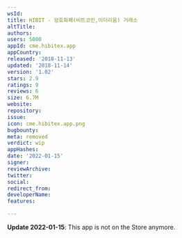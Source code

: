 ```yaml
---
wsId: 
title: HIBIT - 암호화폐(비트코인,이더리움) 거래소
altTitle: 
authors: 
users: 5000
appId: cme.hibitex.app
appCountry: 
released: '2018-11-13'
updated: '2018-11-14'
version: '1.02'
stars: 2.9
ratings: 9
reviews: 6
size: 6.7M
website: 
repository: 
issue: 
icon: cme.hibitex.app.png
bugbounty: 
meta: removed
verdict: wip
appHashes: 
date: '2022-01-15'
signer: 
reviewArchive: 
twitter: 
social: 
redirect_from: 
developerName: 
features: 

---
```


**Update 2022-01-15**: This app is not on the Store anymore.
